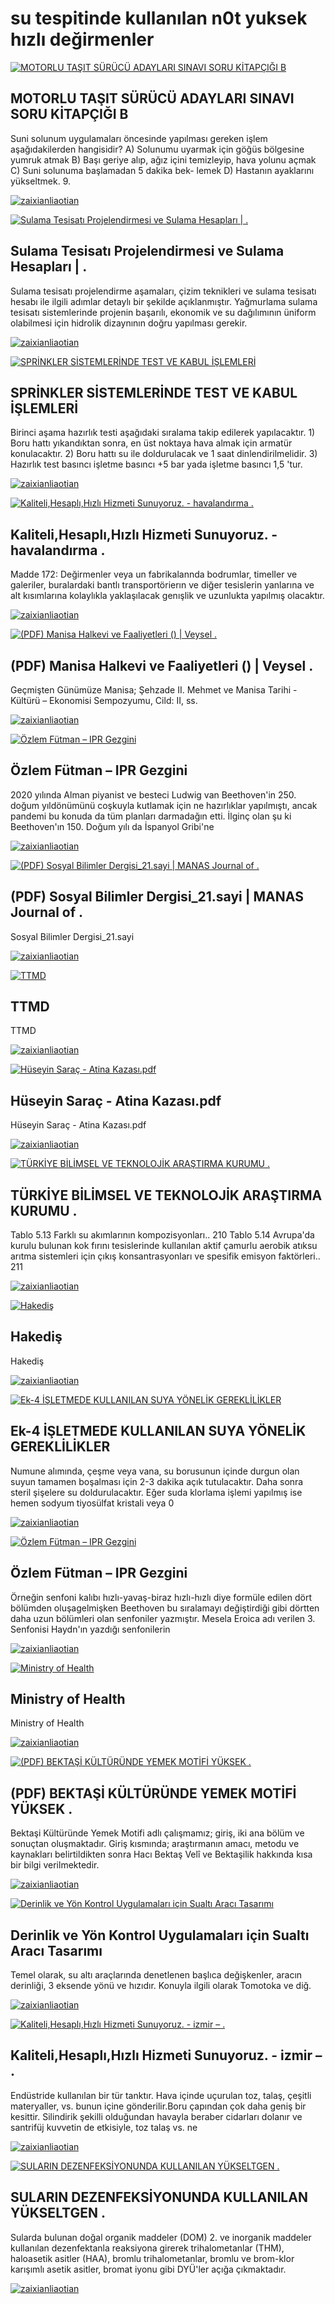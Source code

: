 # su tespitinde kullanılan n0t yuksek hızlı değirmenler
<a href="https://mnn.zoosnet.net/LR/Chatpre.aspx?id=MNN94995150&p=https://topgrinding.com/" target="_blank">![MOTORLU TAŞIT SÜRÜCÜ ADAYLARI SINAVI SORU KİTAPÇIĞI B](https://github.com/technlg/images/blob/main/18.jpg)</a>
## MOTORLU TAŞIT SÜRÜCÜ ADAYLARI SINAVI SORU KİTAPÇIĞI B
Suni solunum uygulamaları öncesinde yapılması gereken işlem aşağıdakilerden hangisidir? A) Solunumu uyarmak için göğüs bölgesine yumruk atmak B) Başı geriye alıp, ağız içini temizleyip, hava yolunu açmak C) Suni solunuma başlamadan 5 dakika bek- lemek D) Hastanın ayaklarını yükseltmek. 9.
<a href="https://mnn.zoosnet.net/LR/Chatpre.aspx?id=MNN94995150&p=https://topgrinding.com/" target="_blank"><img src="https://github.com/technlg/images/raw/main/chat11.jpg" alt="zaixianliaotian"/></a><a href="//whatsapp.shibangsoft.com/WhatsApp.php" ><img src="https://github.com/technlg/images/raw/main/chat11.png" alt=""></a>
<a href="https://mnn.zoosnet.net/LR/Chatpre.aspx?id=MNN94995150&p=https://topgrinding.com/" target="_blank">![Sulama Tesisatı Projelendirmesi ve Sulama Hesapları | .](https://github.com/technlg/images/blob/main/56.jpg)</a>
## Sulama Tesisatı Projelendirmesi ve Sulama Hesapları | .
Sulama tesisatı projelendirme aşamaları, çizim teknikleri ve sulama tesisatı hesabı ile ilgili adımlar detaylı bir şekilde açıklanmıştır. Yağmurlama sulama tesisatı sistemlerinde projenin başarılı, ekonomik ve su dağılımının üniform olabilmesi için hidrolik dizaynının doğru yapılması gerekir. 
<a href="https://mnn.zoosnet.net/LR/Chatpre.aspx?id=MNN94995150&p=https://topgrinding.com/" target="_blank"><img src="https://github.com/technlg/images/raw/main/chat11.jpg" alt="zaixianliaotian"/></a><a href="//whatsapp.shibangsoft.com/WhatsApp.php" ><img src="https://github.com/technlg/images/raw/main/chat11.png" alt=""></a>
<a href="https://mnn.zoosnet.net/LR/Chatpre.aspx?id=MNN94995150&p=https://topgrinding.com/" target="_blank">![SPRİNKLER SİSTEMLERİNDE TEST VE KABUL İŞLEMLERİ](https://github.com/technlg/images/blob/main/36.jpg)</a>
## SPRİNKLER SİSTEMLERİNDE TEST VE KABUL İŞLEMLERİ
Birinci aşama hazırlık testi aşağıdaki sıralama takip edilerek yapılacaktır. 1) Boru hattı yıkandıktan sonra, en üst noktaya hava almak için armatür konulacaktır. 2) Boru hattı su ile doldurulacak ve 1 saat dinlendirilmelidir. 3) Hazırlık test basıncı işletme basıncı +5 bar yada işletme basıncı 1,5 'tur.
<a href="https://mnn.zoosnet.net/LR/Chatpre.aspx?id=MNN94995150&p=https://topgrinding.com/" target="_blank"><img src="https://github.com/technlg/images/raw/main/chat11.jpg" alt="zaixianliaotian"/></a><a href="//whatsapp.shibangsoft.com/WhatsApp.php" ><img src="https://github.com/technlg/images/raw/main/chat11.png" alt=""></a>
<a href="https://mnn.zoosnet.net/LR/Chatpre.aspx?id=MNN94995150&p=https://topgrinding.com/" target="_blank">![Kaliteli,Hesaplı,Hızlı Hizmeti Sunuyoruz. - havalandırma .](https://github.com/technlg/images/blob/main/54.jpg)</a>
## Kaliteli,Hesaplı,Hızlı Hizmeti Sunuyoruz. - havalandırma .
Madde 172: Değirmenler veya un fabrikalannda bodrumlar, timelIer ve galeriler, buralardaki bantlı transportörierın ve diğer tesislerin yanlarına ve alt kısımlarına kolaylıkla yaklaşılacak genışlik ve uzunlukta yapılmış olacaktır.
<a href="https://mnn.zoosnet.net/LR/Chatpre.aspx?id=MNN94995150&p=https://topgrinding.com/" target="_blank"><img src="https://github.com/technlg/images/raw/main/chat11.jpg" alt="zaixianliaotian"/></a><a href="//whatsapp.shibangsoft.com/WhatsApp.php" ><img src="https://github.com/technlg/images/raw/main/chat11.png" alt=""></a>
<a href="https://mnn.zoosnet.net/LR/Chatpre.aspx?id=MNN94995150&p=https://topgrinding.com/" target="_blank">![(PDF) Manisa Halkevi ve Faaliyetleri () | Veysel .](https://github.com/technlg/images/blob/main/25.jpg)</a>
## (PDF) Manisa Halkevi ve Faaliyetleri () | Veysel .
Geçmişten Günümüze Manisa; Şehzade II. Mehmet ve Manisa Tarihi - Kültürü – Ekonomisi Sempozyumu, Cild: II, ss. 
<a href="https://mnn.zoosnet.net/LR/Chatpre.aspx?id=MNN94995150&p=https://topgrinding.com/" target="_blank"><img src="https://github.com/technlg/images/raw/main/chat11.jpg" alt="zaixianliaotian"/></a><a href="//whatsapp.shibangsoft.com/WhatsApp.php" ><img src="https://github.com/technlg/images/raw/main/chat11.png" alt=""></a>
<a href="https://mnn.zoosnet.net/LR/Chatpre.aspx?id=MNN94995150&p=https://topgrinding.com/" target="_blank">![Özlem Fütman – IPR Gezgini](https://github.com/technlg/images/blob/main/52.jpg)</a>
## Özlem Fütman – IPR Gezgini
2020 yılında Alman piyanist ve besteci Ludwig van Beethoven'in 250. doğum yıldönümünü coşkuyla kutlamak için ne hazırlıklar yapılmıştı, ancak pandemi bu konuda da tüm planları darmadağın etti. İlginç olan şu ki Beethoven'ın 150. Doğum yılı da İspanyol Gribi'ne 
<a href="https://mnn.zoosnet.net/LR/Chatpre.aspx?id=MNN94995150&p=https://topgrinding.com/" target="_blank"><img src="https://github.com/technlg/images/raw/main/chat11.jpg" alt="zaixianliaotian"/></a><a href="//whatsapp.shibangsoft.com/WhatsApp.php" ><img src="https://github.com/technlg/images/raw/main/chat11.png" alt=""></a>
<a href="https://mnn.zoosnet.net/LR/Chatpre.aspx?id=MNN94995150&p=https://topgrinding.com/" target="_blank">![(PDF) Sosyal Bilimler Dergisi_21.sayi | MANAS Journal of .](https://github.com/technlg/images/blob/main/2.jpg)</a>
## (PDF) Sosyal Bilimler Dergisi_21.sayi | MANAS Journal of .
Sosyal Bilimler Dergisi_21.sayi
<a href="https://mnn.zoosnet.net/LR/Chatpre.aspx?id=MNN94995150&p=https://topgrinding.com/" target="_blank"><img src="https://github.com/technlg/images/raw/main/chat11.jpg" alt="zaixianliaotian"/></a><a href="//whatsapp.shibangsoft.com/WhatsApp.php" ><img src="https://github.com/technlg/images/raw/main/chat11.png" alt=""></a>
<a href="https://mnn.zoosnet.net/LR/Chatpre.aspx?id=MNN94995150&p=https://topgrinding.com/" target="_blank">![TTMD](https://github.com/technlg/images/blob/main/60.jpg)</a>
## TTMD
TTMD
<a href="https://mnn.zoosnet.net/LR/Chatpre.aspx?id=MNN94995150&p=https://topgrinding.com/" target="_blank"><img src="https://github.com/technlg/images/raw/main/chat11.jpg" alt="zaixianliaotian"/></a><a href="//whatsapp.shibangsoft.com/WhatsApp.php" ><img src="https://github.com/technlg/images/raw/main/chat11.png" alt=""></a>
<a href="https://mnn.zoosnet.net/LR/Chatpre.aspx?id=MNN94995150&p=https://topgrinding.com/" target="_blank">![Hüseyin Saraç - Atina Kazası.pdf](https://github.com/technlg/images/blob/main/46.jpg)</a>
## Hüseyin Saraç - Atina Kazası.pdf
Hüseyin Saraç - Atina Kazası.pdf
<a href="https://mnn.zoosnet.net/LR/Chatpre.aspx?id=MNN94995150&p=https://topgrinding.com/" target="_blank"><img src="https://github.com/technlg/images/raw/main/chat11.jpg" alt="zaixianliaotian"/></a><a href="//whatsapp.shibangsoft.com/WhatsApp.php" ><img src="https://github.com/technlg/images/raw/main/chat11.png" alt=""></a>
<a href="https://mnn.zoosnet.net/LR/Chatpre.aspx?id=MNN94995150&p=https://topgrinding.com/" target="_blank">![TÜRKİYE BİLİMSEL VE TEKNOLOJİK ARAŞTIRMA KURUMU .](https://github.com/technlg/images/blob/main/28.jpg)</a>
## TÜRKİYE BİLİMSEL VE TEKNOLOJİK ARAŞTIRMA KURUMU .
Tablo 5.13 Farklı su akımlarının kompozisyonları.. 210 Tablo 5.14 Avrupa'da kurulu bulunan kok fırını tesislerinde kullanılan aktif çamurlu aerobik atıksu arıtma sistemleri için çıkış konsantrasyonları ve spesifik emisyon faktörleri.. 211
<a href="https://mnn.zoosnet.net/LR/Chatpre.aspx?id=MNN94995150&p=https://topgrinding.com/" target="_blank"><img src="https://github.com/technlg/images/raw/main/chat11.jpg" alt="zaixianliaotian"/></a><a href="//whatsapp.shibangsoft.com/WhatsApp.php" ><img src="https://github.com/technlg/images/raw/main/chat11.png" alt=""></a>
<a href="https://mnn.zoosnet.net/LR/Chatpre.aspx?id=MNN94995150&p=https://topgrinding.com/" target="_blank">![Hakediş](https://github.com/technlg/images/blob/main/31.jpg)</a>
## Hakediş
Hakediş
<a href="https://mnn.zoosnet.net/LR/Chatpre.aspx?id=MNN94995150&p=https://topgrinding.com/" target="_blank"><img src="https://github.com/technlg/images/raw/main/chat11.jpg" alt="zaixianliaotian"/></a><a href="//whatsapp.shibangsoft.com/WhatsApp.php" ><img src="https://github.com/technlg/images/raw/main/chat11.png" alt=""></a>
<a href="https://mnn.zoosnet.net/LR/Chatpre.aspx?id=MNN94995150&p=https://topgrinding.com/" target="_blank">![Ek-4 İŞLETMEDE KULLANILAN SUYA YÖNELİK GEREKLİLİKLER](https://github.com/technlg/images/blob/main/27.jpg)</a>
## Ek-4 İŞLETMEDE KULLANILAN SUYA YÖNELİK GEREKLİLİKLER
Numune alımında, çeşme veya vana, su borusunun içinde durgun olan suyun tamamen boşalması için 2-3 dakika açık tutulacaktır. Daha sonra steril şişelere su doldurulacaktır. Eğer suda klorlama işlemi yapılmış ise hemen sodyum tiyosülfat kristali veya 0
<a href="https://mnn.zoosnet.net/LR/Chatpre.aspx?id=MNN94995150&p=https://topgrinding.com/" target="_blank"><img src="https://github.com/technlg/images/raw/main/chat11.jpg" alt="zaixianliaotian"/></a><a href="//whatsapp.shibangsoft.com/WhatsApp.php" ><img src="https://github.com/technlg/images/raw/main/chat11.png" alt=""></a>
<a href="https://mnn.zoosnet.net/LR/Chatpre.aspx?id=MNN94995150&p=https://topgrinding.com/" target="_blank">![Özlem Fütman – IPR Gezgini](https://github.com/technlg/images/blob/main/52.jpg)</a>
## Özlem Fütman – IPR Gezgini
Örneğin senfoni kalıbı hızlı-yavaş-biraz hızlı-hızlı diye formüle edilen dört bölümden oluşagelmişken Beethoven bu sıralamayı değiştirdiği gibi dörtten daha uzun bölümleri olan senfoniler yazmıştır. Mesela Eroica adı verilen 3. Senfonisi Haydn'ın yazdığı senfonilerin
<a href="https://mnn.zoosnet.net/LR/Chatpre.aspx?id=MNN94995150&p=https://topgrinding.com/" target="_blank"><img src="https://github.com/technlg/images/raw/main/chat11.jpg" alt="zaixianliaotian"/></a><a href="//whatsapp.shibangsoft.com/WhatsApp.php" ><img src="https://github.com/technlg/images/raw/main/chat11.png" alt=""></a>
<a href="https://mnn.zoosnet.net/LR/Chatpre.aspx?id=MNN94995150&p=https://topgrinding.com/" target="_blank">![Ministry of Health](https://github.com/technlg/images/blob/main/1.jpg)</a>
## Ministry of Health
Ministry of Health
<a href="https://mnn.zoosnet.net/LR/Chatpre.aspx?id=MNN94995150&p=https://topgrinding.com/" target="_blank"><img src="https://github.com/technlg/images/raw/main/chat11.jpg" alt="zaixianliaotian"/></a><a href="//whatsapp.shibangsoft.com/WhatsApp.php" ><img src="https://github.com/technlg/images/raw/main/chat11.png" alt=""></a>
<a href="https://mnn.zoosnet.net/LR/Chatpre.aspx?id=MNN94995150&p=https://topgrinding.com/" target="_blank">![(PDF) BEKTAŞİ KÜLTÜRÜNDE YEMEK MOTİFİ YÜKSEK .](https://github.com/technlg/images/blob/main/29.jpg)</a>
## (PDF) BEKTAŞİ KÜLTÜRÜNDE YEMEK MOTİFİ YÜKSEK .
Bektaşi Kültüründe Yemek Motifi adlı çalışmamız; giriş, iki ana bölüm ve sonuçtan oluşmaktadır. Giriş kısmında; araştırmanın amacı, metodu ve kaynakları belirtildikten sonra Hacı Bektaş Velî ve Bektaşilik hakkında kısa bir bilgi verilmektedir.
<a href="https://mnn.zoosnet.net/LR/Chatpre.aspx?id=MNN94995150&p=https://topgrinding.com/" target="_blank"><img src="https://github.com/technlg/images/raw/main/chat11.jpg" alt="zaixianliaotian"/></a><a href="//whatsapp.shibangsoft.com/WhatsApp.php" ><img src="https://github.com/technlg/images/raw/main/chat11.png" alt=""></a>
<a href="https://mnn.zoosnet.net/LR/Chatpre.aspx?id=MNN94995150&p=https://topgrinding.com/" target="_blank">![Derinlik ve Yön Kontrol Uygulamaları için Sualtı Aracı Tasarımı](https://github.com/technlg/images/blob/main/38.jpg)</a>
## Derinlik ve Yön Kontrol Uygulamaları için Sualtı Aracı Tasarımı
Temel olarak, su altı araçlarında denetlenen başlıca değişkenler, aracın derinliği, 3 eksende yönü ve hızıdır. Konuyla ilgili olarak Tomotoka ve diğ.
<a href="https://mnn.zoosnet.net/LR/Chatpre.aspx?id=MNN94995150&p=https://topgrinding.com/" target="_blank"><img src="https://github.com/technlg/images/raw/main/chat11.jpg" alt="zaixianliaotian"/></a><a href="//whatsapp.shibangsoft.com/WhatsApp.php" ><img src="https://github.com/technlg/images/raw/main/chat11.png" alt=""></a>
<a href="https://mnn.zoosnet.net/LR/Chatpre.aspx?id=MNN94995150&p=https://topgrinding.com/" target="_blank">![Kaliteli,Hesaplı,Hızlı Hizmeti Sunuyoruz. - izmir – .](https://github.com/technlg/images/blob/main/21.jpg)</a>
## Kaliteli,Hesaplı,Hızlı Hizmeti Sunuyoruz. - izmir – .
Endüstride kullanılan bir tür tanktır. Hava içinde uçurulan toz, talaş, çeşitli materyaller, vs. bunun içine gönderilir.Boru çapından çok daha geniş bir kesittir. Silindirik şekilli olduğundan havayla beraber cidarları dolanır ve santrifüj kuvvetin de etkisiyle, toz talaş vs. ne 
<a href="https://mnn.zoosnet.net/LR/Chatpre.aspx?id=MNN94995150&p=https://topgrinding.com/" target="_blank"><img src="https://github.com/technlg/images/raw/main/chat11.jpg" alt="zaixianliaotian"/></a><a href="//whatsapp.shibangsoft.com/WhatsApp.php" ><img src="https://github.com/technlg/images/raw/main/chat11.png" alt=""></a>
<a href="https://mnn.zoosnet.net/LR/Chatpre.aspx?id=MNN94995150&p=https://topgrinding.com/" target="_blank">![SULARIN DEZENFEKSİYONUNDA KULLANILAN YÜKSELTGEN .](https://github.com/technlg/images/blob/main/30.jpg)</a>
## SULARIN DEZENFEKSİYONUNDA KULLANILAN YÜKSELTGEN .
Sularda bulunan doğal organik maddeler (DOM) 2. ve inorganik maddeler kullanılan dezenfektanla reaksiyona girerek trihalometanlar (THM), haloasetik asitler (HAA), bromlu trihalometanlar, bromlu ve brom-klor karışımlı asetik asitler, bromat iyonu gibi DYÜ'ler açığa çıkmaktadır.
<a href="https://mnn.zoosnet.net/LR/Chatpre.aspx?id=MNN94995150&p=https://topgrinding.com/" target="_blank"><img src="https://github.com/technlg/images/raw/main/chat11.jpg" alt="zaixianliaotian"/></a><a href="//whatsapp.shibangsoft.com/WhatsApp.php" ><img src="https://github.com/technlg/images/raw/main/chat11.png" alt=""></a>
